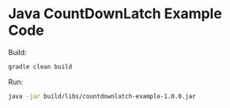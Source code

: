 # Java CountDownLatch Example Code

Build:

```sh
gradle clean build
```

Run:

```sh
java -jar build/libs/countdownlatch-example-1.0.0.jar
```
